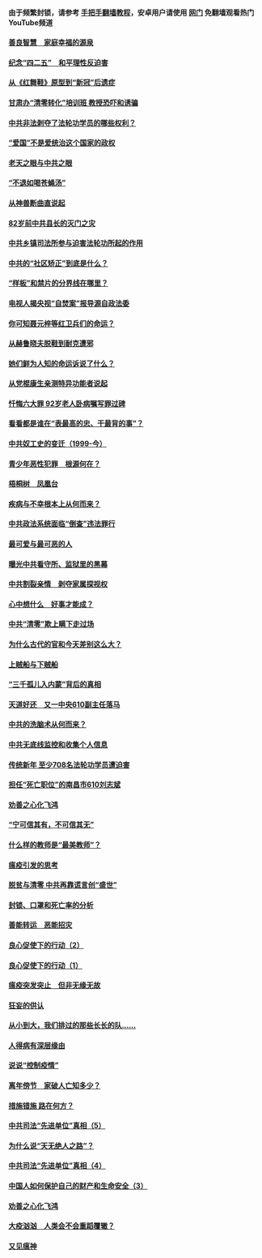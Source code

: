 #### 由于频繁封锁，请参考 [手把手翻墙教程](https://github.com/gfw-breaker/guides/wiki/)，安卓用户请使用 [网门](https://github.com/gfw-breaker/nogfw/blob/master/dl.md?t=04251600) 免翻墙观看热门YouTube频道 

#### [善良智慧　家庭幸福的源泉](../pages/19/423632.md?t=04251600) 

#### [纪念“四二五”　和平理性反迫害](../pages/19/423660.md?t=04251600) 

#### [从《红舞鞋》原型到“新冠”后遗症](../pages/19/423509.md?t=04251600) 

#### [甘肃办“清零转化”培训班 教授恐吓和诱骗](../pages/19/423498.md?t=04251600) 

#### [中共非法剥夺了法轮功学员的哪些权利？](../pages/19/423392.md?t=04251600) 

#### [“爱国”不是爱统治这个国家的政权](../pages/19/423029.md?t=04251600) 

#### [老天之眼与中共之眼](../pages/19/423378.md?t=04251600) 

#### [“不退如喝苍蝇汤”](../pages/19/423287.md?t=04251600) 

#### [从神兽断曲直说起](../pages/19/423201.md?t=04251600) 

#### [82岁前中共县长的灭门之灾](../pages/19/423055.md?t=04251600) 

#### [中共乡镇司法所参与迫害法轮功所起的作用](../pages/19/423064.md?t=04251600) 

#### [中共的“社区矫正”到底是什么？](../pages/19/422870.md?t=04251600) 

#### [“样板”和禁片的分界线在哪里？](../pages/19/422704.md?t=04251600) 

#### [电视人揭央视“自焚案”报导源自政法委](../pages/19/422770.md?t=04251600) 

#### [你可知聂元梓等红卫兵们的命运？](../pages/19/422848.md?t=04251600) 

#### [从赫鲁晓夫脱鞋到耐克遭邪](../pages/19/422826.md?t=04251600) 

#### [她们鲜为人知的命运诉说了什么？](../pages/19/422754.md?t=04251600) 

#### [从党棍康生亲测特异功能者说起](../pages/19/422657.md?t=04251600) 

#### [忏悔六大罪 92岁老人卧病嘱写罪过碑](../pages/19/422750.md?t=04251600) 

#### [看看都是谁在“表最高的忠、干最背的事”？](../pages/19/422703.md?t=04251600) 

#### [中共奴工史的变迁（1999-今）](../pages/19/422656.md?t=04251600) 

#### [青少年恶性犯罪　根源何在？](../pages/19/422449.md?t=04251600) 

#### [梧桐树　凤凰台](../pages/19/422442.md?t=04251600) 

#### [疾病与不幸根本上从何而来？](../pages/19/422438.md?t=04251600) 

#### [中共政法系统面临“倒查”违法罪行](../pages/19/422497.md?t=04251600) 

#### [最可爱与最可恶的人](../pages/19/422448.md?t=04251600) 

#### [曝光中共看守所、监狱里的黑幕](../pages/19/422390.md?t=04251600) 

#### [中共割裂亲情　剥夺家属探视权](../pages/19/422364.md?t=04251600) 

#### [心中想什么　好事才能成？](../pages/19/422318.md?t=04251600) 

#### [中共“清零”欺上瞒下走过场](../pages/19/422306.md?t=04251600) 

#### [为什么古代的官和今天差别这么大？](../pages/19/422228.md?t=04251600) 

#### [上贼船与下贼船](../pages/19/422276.md?t=04251600) 

#### [“三千孤儿入内蒙”背后的真相](../pages/19/422229.md?t=04251600) 

#### [天道好还　又一中央610副主任落马](../pages/19/422155.md?t=04251600) 

#### [中共的洗脑术从何而来？](../pages/19/422154.md?t=04251600) 

#### [中共无底线监控和收集个人信息](../pages/19/422039.md?t=04251600) 

#### [传统新年 至少708名法轮功学员遭迫害](../pages/19/421946.md?t=04251600) 

#### [担任“死亡职位”的南昌市610刘志斌](../pages/19/421957.md?t=04251600) 

#### [劝善之心化飞鸿](../pages/19/421164.md?t=04251600) 

#### [“宁可信其有，不可信其无”](../pages/19/421691.md?t=04251600) 

#### [什么样的教师是“最美教师”？](../pages/19/421755.md?t=04251600) 

#### [瘟疫引发的思考](../pages/19/421594.md?t=04251600) 

#### [脱贫与清零 中共再靠谎言创“盛世”](../pages/19/421590.md?t=04251600) 

#### [封锁、口罩和死亡率的分析](../pages/19/421495.md?t=04251600) 

#### [善能转运　恶能招灾](../pages/19/421334.md?t=04251600) 

#### [良心促使下的行动（2）](../pages/19/421361.md?t=04251600) 

#### [良心促使下的行动（1）](../pages/19/421302.md?t=04251600) 

#### [瘟疫突发突止　但非无缘无故](../pages/19/421281.md?t=04251600) 

#### [狂妄的供认](../pages/19/421199.md?t=04251600) 

#### [从小到大，我们排过的那些长长的队……](../pages/19/421243.md?t=04251600) 

#### [人得病有深层缘由](../pages/19/420864.md?t=04251600) 

#### [说说“控制疫情”](../pages/19/420831.md?t=04251600) 

#### [离年傍节　家破人亡知多少？](../pages/19/420563.md?t=04251600) 

#### [措施错施  路在何方？](../pages/19/420076.md?t=04251600) 

#### [中共司法“先进单位”真相（5）](../pages/19/419453.md?t=04251600) 

#### [为什么说“天无绝人之路”？](../pages/19/419618.md?t=04251600) 

#### [中共司法“先进单位”真相（4）](../pages/19/419452.md?t=04251600) 

#### [中国人如何保护自己的财产和生命安全（3）](../pages/19/419405.md?t=04251600) 

#### [劝善之心化飞鸿](../pages/19/418758.md?t=04251600) 

#### [大疫汹汹　人类会不会重蹈覆辙？](../pages/19/419691.md?t=04251600) 

#### [又见瘟神](../pages/19/419225.md?t=04251600) 

